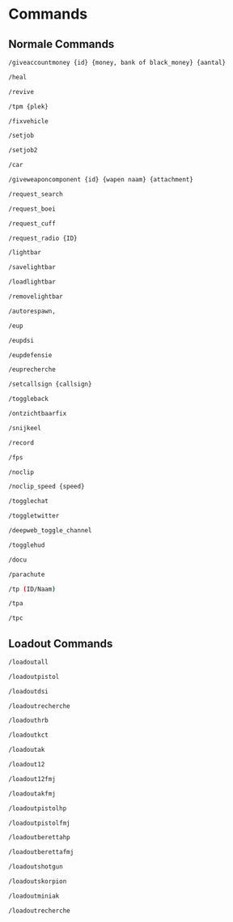 # Commands

## Normale Commands

``` sh
/giveaccountmoney {id} {money, bank of black_money} {aantal} 
```
``` sh
/heal
```
``` sh
/revive
```
``` sh
/tpm {plek}
```
``` sh
/fixvehicle
```

``` sh title="Joblijst voor meer info"
/setjob 
```

``` sh title="Joblijst voor meer info"
/setjob2
```

``` sh title="Voertuigen lijst voor meer info"
/car 
```

``` sh title="/giveweapon 1 weapon_assaultrifle scope"
/giveweaponcomponent {id} {wapen naam} {attachment}  
```

``` sh
/request_search
```
``` sh
/request_boei
```
``` sh
/request_cuff
```
``` sh
/request_radio {ID}
```
``` sh
/lightbar 
```
``` sh
/savelightbar 
```
``` sh
/loadlightbar 
```
``` sh
/removelightbar 
```

``` sh title="zorgt ervoor dat je automatisch respawned nadat de delay is verlopen"
/autorespawn, 
```

``` sh
/eup 
```
``` sh
/eupdsi 
```
``` sh
/eupdefensie 
```
``` sh
/euprecherche 
```

``` sh title="je roepnummer in whitelisted portos"
/setcallsign {callsign}
```

``` sh title="toggle wapens op je rug"
/toggleback  
```

``` sh title="fixt meestal de ontzichtbaarheids bug voor jezelf"
/ontzichtbaarfix
```

``` sh title="snij iemand zijn keel door"
/snijkeel 
```

``` sh title="rockstar editor menu"
/record 
```

``` sh title="verander ingame settings voor jezelf waardoor je meer fps krijgt"
/fps  
```

``` sh title="vlieg door de map heen"
/noclip 
```

``` sh title="pas de snelheid aan van je noclip"
/noclip_speed {speed}
```

``` sh
/togglechat
```
``` sh
/toggletwitter
```
``` sh
/deepweb_toggle_channel
```
``` sh
/togglehud
```
``` sh
/docu
```
``` sh
/parachute
```
``` sh
/tp (ID/Naam)
```
``` sh
/tpa
```
``` sh
/tpc
```
## Loadout Commands

``` sh
/loadoutall
```
``` sh
/loadoutpistol
```
``` sh
/loadoutdsi
```
``` sh
/loadoutrecherche
```
``` sh
/loadouthrb
```
``` sh
/loadoutkct
```
``` sh
/loadoutak
```
``` sh
/loadout12
```
``` sh
/loadout12fmj
```
``` sh
/loadoutakfmj
```
``` sh
/loadoutpistolhp
```
``` sh
/loadoutpistolfmj
```
``` sh
/loadoutberettahp
```
``` sh
/loadoutberettafmj
```
``` sh
/loadoutshotgun
```
``` sh
/loadoutskorpion
```
``` sh
/loadoutminiak
```
``` sh
/loadoutrecherche
```
